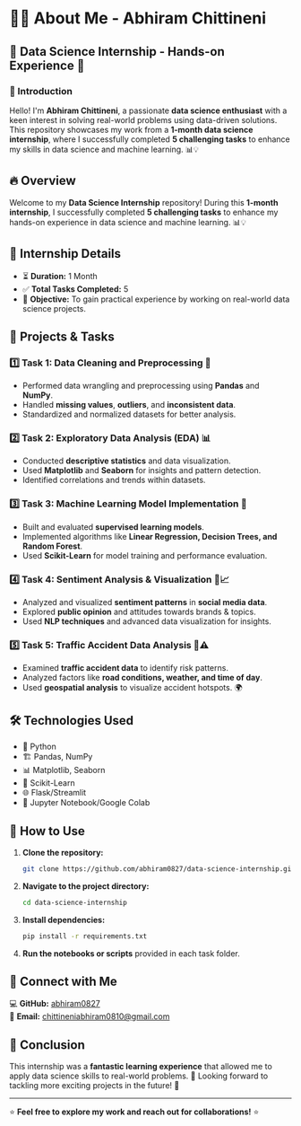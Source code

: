 # 👨‍💻 About Me - Abhiram Chittineni  

## 🚀 Data Science Internship - Hands-on Experience 🎯

### 🔹 Introduction
Hello! I'm **Abhiram Chittineni**, a passionate **data science enthusiast** with a keen interest in solving real-world problems using data-driven solutions. This repository showcases my work from a **1-month data science internship**, where I successfully completed **5 challenging tasks** to enhance my skills in data science and machine learning. 📊💡

## 🔥 Overview
Welcome to my **Data Science Internship** repository! During this **1-month internship**, I successfully completed **5 challenging tasks** to enhance my hands-on experience in data science and machine learning. 📊💡

## 📌 Internship Details
- ⏳ **Duration:** 1 Month
- ✅ **Total Tasks Completed:** 5
- 🎯 **Objective:** To gain practical experience by working on real-world data science projects.

## 📂 Projects & Tasks
### 1️⃣ **Task 1: Data Cleaning and Preprocessing 🧹**
   - Performed data wrangling and preprocessing using **Pandas** and **NumPy**.
   - Handled **missing values**, **outliers**, and **inconsistent data**.
   - Standardized and normalized datasets for better analysis.

### 2️⃣ **Task 2: Exploratory Data Analysis (EDA) 📊**
   - Conducted **descriptive statistics** and data visualization.
   - Used **Matplotlib** and **Seaborn** for insights and pattern detection.
   - Identified correlations and trends within datasets.

### 3️⃣ **Task 3: Machine Learning Model Implementation 🤖**
   - Built and evaluated **supervised learning models**.
   - Implemented algorithms like **Linear Regression, Decision Trees, and Random Forest**.
   - Used **Scikit-Learn** for model training and performance evaluation.

### 4️⃣ **Task 4: Sentiment Analysis & Visualization 💬📈**
   - Analyzed and visualized **sentiment patterns** in **social media data**.
   - Explored **public opinion** and attitudes towards brands & topics.
   - Used **NLP techniques** and advanced data visualization for insights.

### 5️⃣ **Task 5: Traffic Accident Data Analysis 🚗⚠️**
   - Examined **traffic accident data** to identify risk patterns.
   - Analyzed factors like **road conditions, weather, and time of day**.
   - Used **geospatial analysis** to visualize accident hotspots. 🌍

## 🛠️ Technologies Used
- 🐍 Python
- 🏗️ Pandas, NumPy
- 📊 Matplotlib, Seaborn
- 🤖 Scikit-Learn
- 🌐 Flask/Streamlit
- 📝 Jupyter Notebook/Google Colab

## 🚀 How to Use
1. **Clone the repository:**
   ```bash
   git clone https://github.com/abhiram0827/data-science-internship.git
   ```
2. **Navigate to the project directory:**
   ```bash
   cd data-science-internship
   ```
3. **Install dependencies:**
   ```bash
   pip install -r requirements.txt
   ```
4. **Run the notebooks or scripts** provided in each task folder.

## 📢 Connect with Me
💻 **GitHub:** [abhiram0827](https://github.com/abhiram0827)  
📧 **Email:** chittineniabhiram0810@gmail.com  

## 🎯 Conclusion
This internship was a **fantastic learning experience** that allowed me to apply data science skills to real-world problems. 🌟 Looking forward to tackling more exciting projects in the future! 🚀

---

⭐ **Feel free to explore my work and reach out for collaborations!** ⭐

